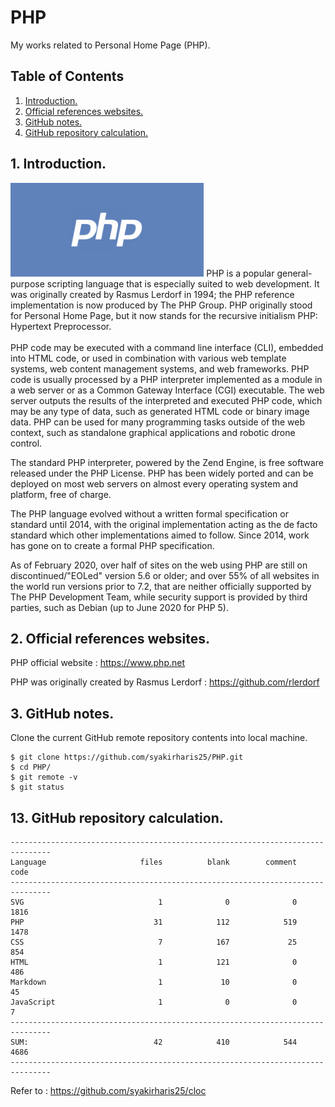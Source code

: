 # PHP
My works related to Personal Home Page (PHP).

## Table of Contents
1. [Introduction.](#introduction)
2. [Official references websites.](#references)
3. [GitHub notes.](#github)
4. [GitHub repository calculation.](#calculation)

<a name="introduction"></a>
## 1. Introduction.
<img src="PHP.png" height="150">
PHP is a popular general-purpose scripting language that is especially suited to web development. It was originally created by Rasmus Lerdorf in 1994; the PHP reference implementation is now produced by The PHP Group. PHP originally stood for Personal Home Page, but it now stands for the recursive initialism PHP: Hypertext Preprocessor.
<br /><br />
PHP code may be executed with a command line interface (CLI), embedded into HTML code, or used in combination with various web template systems, web content management systems, and web frameworks. PHP code is usually processed by a PHP interpreter implemented as a module in a web server or as a Common Gateway Interface (CGI) executable. The web server outputs the results of the interpreted and executed PHP code, which may be any type of data, such as generated HTML code or binary image data. PHP can be used for many programming tasks outside of the web context, such as standalone graphical applications and robotic drone control.

The standard PHP interpreter, powered by the Zend Engine, is free software released under the PHP License. PHP has been widely ported and can be deployed on most web servers on almost every operating system and platform, free of charge.

The PHP language evolved without a written formal specification or standard until 2014, with the original implementation acting as the de facto standard which other implementations aimed to follow. Since 2014, work has gone on to create a formal PHP specification.

As of February 2020, over half of sites on the web using PHP are still on discontinued/"EOLed" version 5.6 or older; and over 55% of all websites in the world run versions prior to 7.2, that are neither officially supported by The PHP Development Team, while security support is provided by third parties, such as Debian (up to June 2020 for PHP 5).

<a name="references"></a>
## 2. Official references websites. <br />
PHP official website : https://www.php.net <br />

PHP was originally created by Rasmus Lerdorf : https://github.com/rlerdorf <br />

<a name="github"></a>
## 3. GitHub notes.
Clone the current GitHub remote repository contents into local machine.
```
$ git clone https://github.com/syakirharis25/PHP.git
$ cd PHP/
$ git remote -v
$ git status
```

<a name="calculation"></a>
## 13. GitHub repository calculation.
```
-------------------------------------------------------------------------------
Language                     files          blank        comment           code
-------------------------------------------------------------------------------
SVG                              1              0              0           1816
PHP                             31            112            519           1478
CSS                              7            167             25            854
HTML                             1            121              0            486
Markdown                         1             10              0             45
JavaScript                       1              0              0              7
-------------------------------------------------------------------------------
SUM:                            42            410            544           4686
-------------------------------------------------------------------------------
```
Refer to : https://github.com/syakirharis25/cloc
